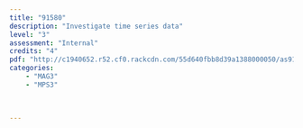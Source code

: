 ```yaml
---
title: "91580"
description: "Investigate time series data"
level: "3"
assessment: "Internal"
credits: "4"
pdf: "http://c1940652.r52.cf0.rackcdn.com/55d640fbb8d39a1388000050/as91580.pdf"
categories:
    - "MAG3"
    - "MPS3"
    
    
    
---
```

